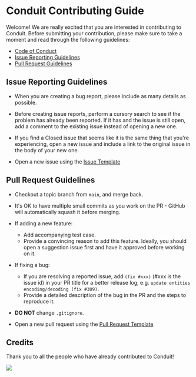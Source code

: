 # Conduit Contributing Guide

Welcome! We are really excited that you are interested in contributing to Conduit.
Before submitting your contribution, please make sure to take a moment and read through the following guidelines:

- [Code of Conduct](https://github.com/ConduitPlatform/Conduit-Website/blob/main/.github/CODE_OF_CONDUCT.md)
- [Issue Reporting Guidelines](#issue-reporting-guidelines)
- [Pull Request Guidelines](#pull-request-guidelines)

## Issue Reporting Guidelines

- When you are creating a bug report, please include as many details as possible. 

- Before creating issue reports, perform a cursory search to see if the problem has already been reported. If it has and the issue is still open, add a comment to the existing issue instead of opening a new one.

- If you find a Closed issue that seems like it is the same thing that you're experiencing, open a new issue and include a link to the original issue in the body of your new one.

- Open a new issue using the [Issue Template](https://github.com/ConduitPlatform/Conduit-Website/issues)

## Pull Request Guidelines

- Checkout a topic branch from `main`, and merge back.

- It's OK to have multiple small commits as you work on the PR - GitHub will automatically squash it before merging.

- If adding a new feature:
    - Add accompanying test case.
    - Provide a convincing reason to add this feature. Ideally, you should open a suggestion issue first and have it approved before working on it.

- If fixing a bug:
    - If you are resolving a reported issue, add `(fix #xxx)` (#xxx is the issue id) in your PR title for a better release log, e.g. `update entities encoding/decoding (fix #389)`.
    - Provide a detailed description of the bug in the PR and the steps to reproduce it.

- **DO NOT** change `.gitignore`.

- Open a new pull request using the [Pull Request Template](https://github.com/ConduitPlatform/Conduit-Website/compare)

## Credits

Thank you to all the people who have already contributed to Conduit!

<a href="https://github.com/conduitplatform/conduit-website/graphs/contributors"><img src="https://contrib.rocks/image?repo=conduitplatform/conduit-website" /></a>
